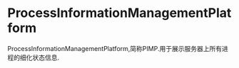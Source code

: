 # ProcessInformationManagementPlatform
ProcessInformationManagementPlatform,简称PIMP.用于展示服务器上所有进程的细化状态信息.
